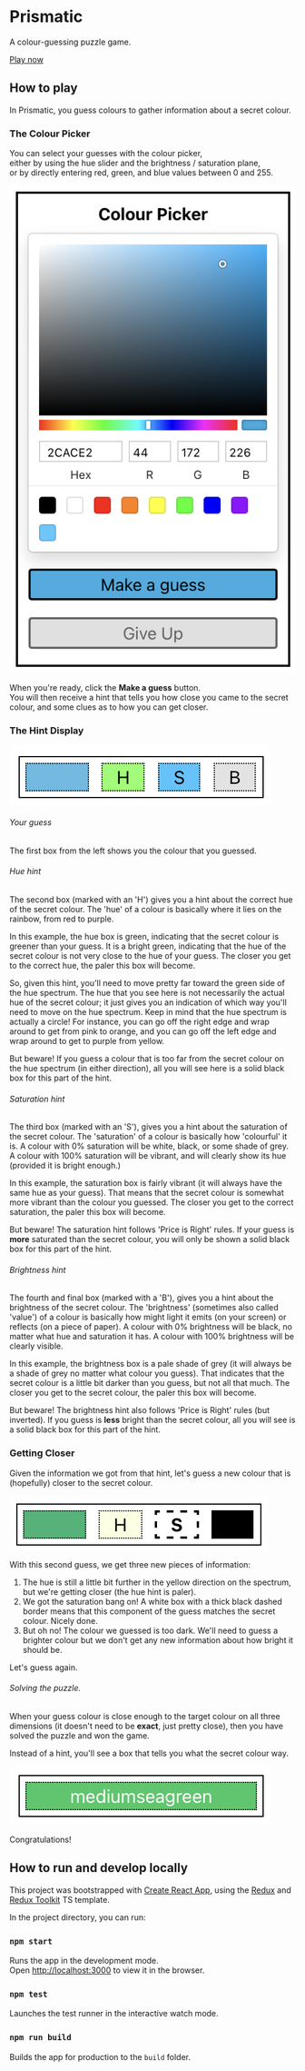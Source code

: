 # Prismatic

A colour-guessing puzzle game.

[Play now](https://juniperab.github.io/prismatic)

## How to play

In Prismatic, you guess colours to gather information about a secret colour.

### The Colour Picker

You can select your guesses with the colour picker,\
either by using the hue slider and the brightness / saturation plane,\
or by directly entering red, green, and blue values between 0 and 255.

![Colour Picker](public/images/docs/colour-picker.png)

When you're ready, click the **Make a guess** button.\
You will then receive a hint that tells you how close
you came to the secret colour, and some clues as to how
you can get closer.

### The Hint Display

![Guess One](public/images/docs/guess1.png)

###### Your guess

The first box from the left shows you the colour that you guessed.

###### Hue hint


The second box (marked with an 'H') gives you a hint about the correct hue of the
secret colour.
The 'hue' of a colour is basically where it lies on the rainbow, from red to purple.

In this example, the hue box is green, indicating that the secret colour is greener
than your guess.
It is a bright green, indicating that the hue of the secret colour is not very close to
the hue of your guess. The closer you get to the correct hue, the paler this box will become.

So, given this hint, you'll need to move pretty far toward the green side of the hue spectrum.
The hue that you see here is not necessarily the actual hue of the secret colour;
it just gives you an indication of which way you'll need to move on the hue spectrum.
Keep in mind that the hue spectrum is actually a circle!
For instance, you can go off the right edge and wrap around to get from
pink to orange, and you can go off the left edge and wrap around
to get to purple from yellow.

But beware! If you guess a colour that is too far from the secret colour on the hue spectrum
(in either direction), all you will see here is a solid black box for this part of the hint.

###### Saturation hint

The third box (marked with an 'S'), gives you a hint about the saturation of the secret colour.
The 'saturation' of a colour is basically how 'colourful' it is.
A colour with 0% saturation will be white, black, or some shade of grey.
A colour with 100% saturation will be vibrant, and will clearly show its hue
(provided it is bright enough.)

In this example, the saturation box is fairly vibrant (it will always have the same hue as your guess).
That means that the secret colour is somewhat more vibrant than the colour you guessed.
The closer you get to the correct saturation, the paler this box will become.

But beware! The saturation hint follows 'Price is Right' rules. If your guess is **more** saturated
than the secret colour, you will only be shown a solid black box for this part of the hint.

###### Brightness hint

The fourth and final box (marked with a 'B'), gives you a hint about the brightness of the
secret colour.
The 'brightness' (sometimes also called 'value') of a colour is basically how might light it
emits (on your screen) or reflects (on a piece of paper).
A colour with 0% brightness will be black, no matter what hue and saturation it has.
A colour with 100% brightness will be clearly visible.

In this example, the brightness box is a pale shade of grey (it will always be a shade of grey
no matter what colour you guess). That indicates that the secret colour is a little bit darker
than you guess, but not all that much.
The closer you get to the secret colour, the paler this box will become.

But beware! The brightness hint also follows 'Price is Right' rules (but inverted). If you guess is
**less** bright than the secret colour, all you will see is a solid black box for this part of the
hint.

### Getting Closer

Given the information we got from that hint, let's guess a new colour that is (hopefully) closer
to the secret colour.

![Guess Two](public/images/docs/guess2.png)

With this second guess, we get three new pieces of information:

1. The hue is still a little bit further in the yellow direction on the spectrum,
but we're getting closer (the hue hint is paler).
2. We got the saturation bang on! A white box with a thick black dashed border means that this
component of the guess matches the secret colour. Nicely done.
3. But oh no! The colour we guessed is too dark. We'll need to guess a brighter colour
but we don't get any new information about how bright it should be.

Let's guess again.

###### Solving the puzzle.

When your guess colour is close enough to the target colour on all three dimensions
(it doesn't need to be **exact**, just pretty close), then you have solved the puzzle and
won the game.

Instead of a hint, you'll see a box that tells you what the secret colour way.

![Solution](public/images/docs/solution.png)

Congratulations!







## How to run and develop locally 

This project was bootstrapped with [Create React App](https://github.com/facebook/create-react-app), using the [Redux](https://redux.js.org/) and [Redux Toolkit](https://redux-toolkit.js.org/) TS template.


In the project directory, you can run:

### `npm start`

Runs the app in the development mode.\
Open [http://localhost:3000](http://localhost:3000) to view it in the browser.

### `npm test`

Launches the test runner in the interactive watch mode.

### `npm run build`

Builds the app for production to the `build` folder.

